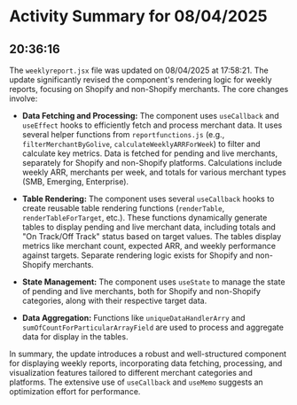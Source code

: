 # Activity Summary for 08/04/2025

## 20:36:16
The `weeklyreport.jsx` file was updated on 08/04/2025 at 17:58:21.  The update significantly revised the component's rendering logic for weekly reports, focusing on Shopify and non-Shopify merchants.  The core changes involve:

* **Data Fetching and Processing:** The component uses `useCallback` and `useEffect` hooks to efficiently fetch and process merchant data.  It uses several helper functions from `reportfunctions.js` (e.g., `filterMerchantByGolive`, `calculateWeeklyARRForWeek`) to filter and calculate key metrics.  Data is fetched for pending and live merchants, separately for Shopify and non-Shopify platforms.  Calculations include weekly ARR, merchants per week, and totals for various merchant types (SMB, Emerging, Enterprise).

* **Table Rendering:**  The component uses several `useCallback` hooks to create reusable table rendering functions (`renderTable`, `renderTableForTarget`, etc.). These functions dynamically generate tables to display pending and live merchant data, including totals and "On Track/Off Track" status based on target values.  The tables display metrics like merchant count, expected ARR, and weekly performance against targets.  Separate rendering logic exists for Shopify and non-Shopify merchants.

* **State Management:**  The component uses `useState` to manage the state of pending and live merchants, both for Shopify and non-Shopify categories, along with their respective target data.

* **Data Aggregation:** Functions like `uniqueDataHandlerArry` and `sumOfCountForParticularArrayField` are used to process and aggregate data for display in the tables.

In summary, the update introduces a robust and well-structured component for displaying weekly reports, incorporating data fetching, processing, and visualization features tailored to different merchant categories and platforms. The extensive use of `useCallback` and `useMemo` suggests an optimization effort for performance.
